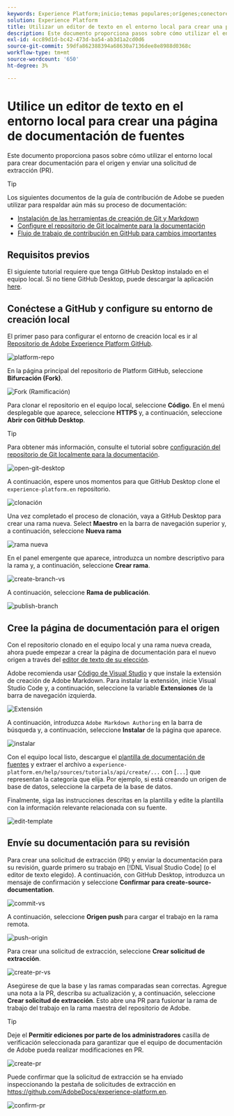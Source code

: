 ```yaml
---
keywords: Experience Platform;inicio;temas populares;orígenes;conectores;conectores de origen;sdk de fuentes;sdk;SDK
solution: Experience Platform
title: Utilizar un editor de texto en el entorno local para crear una página de documentación de fuentes
description: Este documento proporciona pasos sobre cómo utilizar el entorno local para crear documentación para el origen y enviar una solicitud de extracción (PR).
exl-id: 4cc89d1d-bc42-473d-ba54-ab3d1a2cd0d6
source-git-commit: 59dfa862388394a68630a7136dee8e8988d0368c
workflow-type: tm+mt
source-wordcount: '650'
ht-degree: 3%

---
```


# Utilice un editor de texto en el entorno local para crear una página de documentación de fuentes

Este documento proporciona pasos sobre cómo utilizar el entorno local para crear documentación para el origen y enviar una solicitud de extracción (PR).

>[!TIP]
>
>Los siguientes documentos de la guía de contribución de Adobe se pueden utilizar para respaldar aún más su proceso de documentación: <ul><li>[Instalación de las herramientas de creación de Git y Markdown](https://experienceleague.adobe.com/docs/contributor/contributor-guide/setup/install-tools.html?lang=en)</li><li>[Configure el repositorio de Git localmente para la documentación](https://experienceleague.adobe.com/docs/contributor/contributor-guide/setup/local-repo.html?lang=en)</li><li>[Flujo de trabajo de contribución en GitHub para cambios importantes](https://experienceleague.adobe.com/docs/contributor/contributor-guide/setup/full-workflow.html?lang=en)</li></ul>

## Requisitos previos

El siguiente tutorial requiere que tenga GitHub Desktop instalado en el equipo local. Si no tiene GitHub Desktop, puede descargar la aplicación [here](https://desktop.github.com/).

## Conéctese a GitHub y configure su entorno de creación local

El primer paso para configurar el entorno de creación local es ir al [Repositorio de Adobe Experience Platform GitHub](https://github.com/AdobeDocs/experience-platform.en).

![platform-repo](../assets/platform-repo.png)

En la página principal del repositorio de Platform GitHub, seleccione **Bifurcación (Fork)**.

![Fork (Ramificación)](../assets/fork.png)

Para clonar el repositorio en el equipo local, seleccione **Código**. En el menú desplegable que aparece, seleccione **HTTPS** y, a continuación, seleccione **Abrir con GitHub Desktop**.

>[!TIP]
>
>Para obtener más información, consulte el tutorial sobre [configuración del repositorio de Git localmente para la documentación](https://experienceleague.adobe.com/docs/contributor/contributor-guide/setup/local-repo.html?lang=en#create-a-local-clone-of-the-repository).

![open-git-desktop](../assets/open-git-desktop.png)

A continuación, espere unos momentos para que GitHub Desktop clone el `experience-platform.en` repositorio.

![clonación](../assets/cloning.png)

Una vez completado el proceso de clonación, vaya a GitHub Desktop para crear una rama nueva. Select **Maestro** en la barra de navegación superior y, a continuación, seleccione **Nueva rama**

![rama nueva](../assets/new-branch.png)

En el panel emergente que aparece, introduzca un nombre descriptivo para la rama y, a continuación, seleccione **Crear rama**.

![create-branch-vs](../assets/create-branch-vs.png)

A continuación, seleccione **Rama de publicación**.

![publish-branch](../assets/publish-branch.png)

## Cree la página de documentación para el origen

Con el repositorio clonado en el equipo local y una rama nueva creada, ahora puede empezar a crear la página de documentación para el nuevo origen a través del [editor de texto de su elección](https://experienceleague.adobe.com/docs/contributor/contributor-guide/setup/install-tools.html?lang=en#understand-markdown-editors).

Adobe recomienda usar [Código de Visual Studio](https://code.visualstudio.com/) y que instale la extensión de creación de Adobe Markdown. Para instalar la extensión, inicie Visual Studio Code y, a continuación, seleccione la variable **Extensiones** de la barra de navegación izquierda.

![ Extensión](../assets/extension.png)

A continuación, introduzca `Adobe Markdown Authoring` en la barra de búsqueda y, a continuación, seleccione **Instalar** de la página que aparece.

![instalar](../assets/install.png)

Con el equipo local listo, descargue el [plantilla de documentación de fuentes](../assets/api-template.zip) y extraer el archivo a `experience-platform.en/help/sources/tutorials/api/create/...` con [`...`] que representan la categoría que elija. Por ejemplo, si está creando un origen de base de datos, seleccione la carpeta de la base de datos.

Finalmente, siga las instrucciones descritas en la plantilla y edite la plantilla con la información relevante relacionada con su fuente.

![edit-template](../assets/edit-template.png)

## Envíe su documentación para su revisión

Para crear una solicitud de extracción (PR) y enviar la documentación para su revisión, guarde primero su trabajo en [!DNL Visual Studio Code] (o el editor de texto elegido). A continuación, con GitHub Desktop, introduzca un mensaje de confirmación y seleccione **Confirmar para create-source-documentation**.

![commit-vs](../assets/commit-vs.png)

A continuación, seleccione **Origen push** para cargar el trabajo en la rama remota.

![push-origin](../assets/push-origin.png)

Para crear una solicitud de extracción, seleccione **Crear solicitud de extracción**.

![create-pr-vs](../assets/create-pr-vs.png)

Asegúrese de que la base y las ramas comparadas sean correctas. Agregue una nota a la PR, describa su actualización y, a continuación, seleccione **Crear solicitud de extracción**. Esto abre una PR para fusionar la rama de trabajo del trabajo en la rama maestra del repositorio de Adobe.

>[!TIP]
>
>Deje el **Permitir ediciones por parte de los administradores** casilla de verificación seleccionada para garantizar que el equipo de documentación de Adobe pueda realizar modificaciones en PR.

![create-pr](../assets/create-pr.png)

Puede confirmar que la solicitud de extracción se ha enviado inspeccionando la pestaña de solicitudes de extracción en https://github.com/AdobeDocs/experience-platform.en.

![confirm-pr](../assets/confirm-pr.png)
